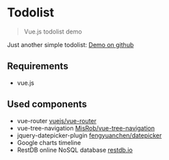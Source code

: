 # Todolist

> Vue.js todolist demo

Just another simple todolist: [Demo on github](https://mariuskaz.github.io/todolist)

## Requirements

- vue.js

## Used components

- vue-router [vuejs/vue-router](https://github.com/vuejs/vue-router)
- vue-tree-navigation [MisRob/vue-tree-navigation](https://github.com/MisRob/vue-tree-navigation)
- jquery-datepicker-plugin [fengyuanchen/datepicker](https://github.com/fengyuanchen/datepicker)
- Google charts timeline
- RestDB online NoSQL database [restdb.io](https://restdb.io/)
